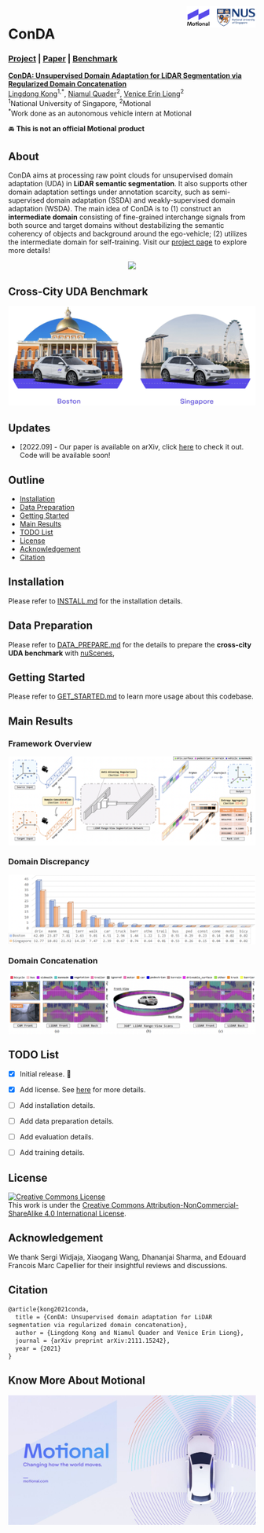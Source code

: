 <img src="figs/logo.png" align="right" width="28%">

# ConDA

### [Project](https://ldkong.com/ConDA) | [Paper](https://arxiv.org/abs/2111.15242) | [Benchmark](https://paperswithcode.com/dataset/nuscenes-cross-city-uda)

**[ConDA: Unsupervised Domain Adaptation for LiDAR Segmentation via Regularized Domain Concatenation](https://arxiv.org/abs/2111.15242)**
<br>
[Lingdong Kong](https://scholar.google.com/citations?user=-j1j7TkAAAAJ)<sup>1,\*</sup>,
[Niamul Quader](https://scholar.google.com/citations?user=x-HGzWwAAAAJ)<sup>2</sup>,
[Venice Erin Liong](https://scholar.google.com/citations?user=q3AmlWMAAAAJ)<sup>2</sup>
<br>
<sup>1</sup>National University of Singapore, <sup>2</sup>Motional
<br>
<sup>\*</sup>Work done as an autonomous vehicle intern at Motional

:oncoming_automobile: **This is not an official Motional product**

## About

ConDA aims at processing raw point clouds for unsupervised domain adaptation (UDA) in **LiDAR semantic segmentation**. It also supports other domain adaptation settings under annotation scarcity, such as semi-supervised domain adaptation (SSDA) and weakly-supervised domain adaptation (WSDA). The main idea of ConDA is to (1) construct an **intermediate domain** consisting of fine-grained interchange signals from both source and target domains without destabilizing the semantic coherency of objects and background around the ego-vehicle; (2) utilizes the intermediate domain for self-training. Visit our [project page](https://ldkong.com/ConDA) to explore more details!

<p align="middle">
  <img src="figs/conda.png" width="500" />
</p>


## Cross-City UDA Benchmark
<p align="middle">
  <img src="figs/city.png"/>
</p>

## Updates
- [2022.09] - Our paper is available on arXiv, click [here](https://arxiv.org/abs/2111.15242) to check it out. Code will be available soon!

## Outline

- [Installation](#installation)
- [Data Preparation](#data-preparation)
- [Getting Started](#getting-started)
- [Main Results](#main-results)
- [TODO List](#todo-list)
- [License](#license)
- [Acknowledgement](#acknowledgement)
- [Citation](#citation)


## Installation
Please refer to [INSTALL.md](docs/INSTALL.md) for the installation details.


## Data Preparation
Please refer to [DATA_PREPARE.md](docs/DATA_PREPARE.md) for the details to prepare the **cross-city UDA benchmark** with [nuScenes](https://www.nuscenes.org), 


## Getting Started
Please refer to [GET_STARTED.md](docs/GET_STARTED.md) to learn more usage about this codebase.


## Main Results

### Framework Overview
<p align="center">
  <img src="figs/framework.png" align="center">
</p>

### Domain Discrepancy
<p align="center">
  <img src="figs/stat.png" align="center">
</p>

### Domain Concatenation
<p align="center">
  <img src="figs/concatenation.png" align="center">
</p>

## TODO List

- [x] Initial release. :rocket:
- [x] Add license. See [here](#license) for more details.
- [ ] Add installation details.
- [ ] Add data preparation details.
- [ ] Add evaluation details.
- [ ] Add training details.


## License
<a rel="license" href="http://creativecommons.org/licenses/by-nc-sa/4.0/"><img alt="Creative Commons License" style="border-width:0" src="https://i.creativecommons.org/l/by-nc-sa/4.0/80x15.png" /></a>
<br />
This work is under the <a rel="license" href="http://creativecommons.org/licenses/by-nc-sa/4.0/">Creative Commons Attribution-NonCommercial-ShareAlike 4.0 International License</a>.


## Acknowledgement
We thank Sergi Widjaja, Xiaogang Wang, Dhananjai Sharma, and Edouard Francois Marc Capellier for their insightful reviews and discussions.

## Citation
```
@article{kong2021conda,
  title = {ConDA: Unsupervised domain adaptation for LiDAR segmentation via regularized domain concatenation},
  author = {Lingdong Kong and Niamul Quader and Venice Erin Liong},
  journal = {arXiv preprint arXiv:2111.15242},
  year = {2021}
}
```

## Know More About Motional
<p align="center">
  <img src="figs/motional.jpeg" align="center">
</p>


